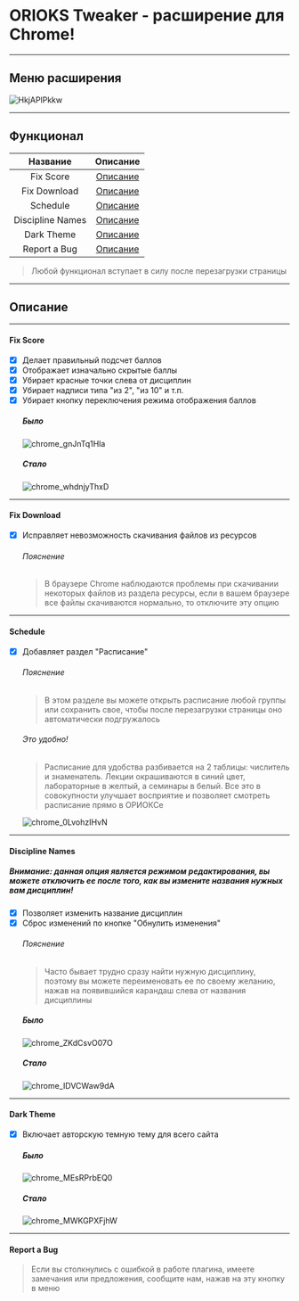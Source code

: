 # ORIOKS Tweaker - расширение для Chrome!
***
## Меню расширения
![HkjAPlPkkw](https://user-images.githubusercontent.com/47709593/165359311-7a6d756a-d587-4352-8df1-b4dd98e591b4.png)
***
## Функционал
 Название | Описание
 :-------:|:--------:|
 Fix Score | [Описание](#fixscore)
 Fix Download | [Описание](#fixdownload)
 Schedule | [Описание](#schedule)
 Discipline Names | [Описание](#disciplinenames)
 Dark Theme | [Описание](#darktheme)
 Report a Bug | [Описание](#bugreport)
 > Любой функционал вступает
 > в силу после перезагрузки страницы
***
## Описание
***
<a id="fixscore"></a>
#### Fix Score
- [x] Делает правильный подсчет баллов
- [x] Отображает изначально скрытые баллы
- [x] Убирает красные точки слева от дисциплин
- [x] Убирает надписи типа "из 2", "из 10" и т.п.
- [x] Убирает кнопку переключения режима отображения баллов
    ##### Было
    ![chrome_gnJnTq1Hla](https://user-images.githubusercontent.com/47709593/155848859-49e98582-2920-4e82-9de8-3b596f808c31.png)
    ##### Стало
    ![chrome_whdnjyThxD](https://user-images.githubusercontent.com/47709593/155848900-df2d7942-2b84-4012-963f-5e03f8609dca.png)
***
<a id="fixdownload"></a>
#### Fix Download
- [x] Исправляет невозможность скачивания файлов из ресурсов
    ###### Пояснение
    > В браузере Chrome наблюдаются проблемы при скачивании некоторых файлов из раздела ресурсы, если в вашем браузере все файлы скачиваются нормально, то отключите эту опцию
***
<a id="schedule"></a>
#### Schedule
- [x] Добавляет раздел "Расписание"
    ###### Пояснение
    > В этом разделе вы можете открыть расписание любой группы или сохранить свое, чтобы после перезагрузки страницы оно автоматически подгружалось
    ###### Это удобно!
    > Расписание для удобства разбивается на 2 таблицы: числитель и знаменатель. Лекции окрашиваются в синий цвет, лабораторные в желтый, а семинары в белый. Все это в совокупности улучшает восприятие и позволяет смотреть расписание прямо в ОРИОКСе

    ![chrome_0LvohzIHvN](https://user-images.githubusercontent.com/47709593/165358970-c9a197f9-bf31-49f5-98f9-2cb8397b34b6.png)
***
<a id="disciplinenames"></a>
#### Discipline Names
##### Внимание: данная опция является режимом редактирования, вы можете отключить ее после того, как вы измените названия нужных вам дисциплин!
- [x] Позволяет изменить название дисциплин
- [x] Сброс изменений по кнопке "Обнулить изменения"
    ###### Пояснение
    > Часто бывает трудно сразу найти нужную дисциплину, поэтому вы можете переименовать ее по своему желанию, нажав на появившийся карандаш слева от названия дисциплины
    ##### Было
    ![chrome_ZKdCsvO07O](https://user-images.githubusercontent.com/47709593/155850141-1d5fea68-9278-4b6e-8898-6bb37dd55f73.png)
    ##### Стало
    ![chrome_IDVCWaw9dA](https://user-images.githubusercontent.com/47709593/155850208-547689e6-8d29-4406-96fe-cea94cb0372e.png)
***
<a id="darktheme"></a>
#### Dark Theme
- [x] Включает авторскую темную тему для всего сайта
    ##### Было
    ![chrome_MEsRPrbEQ0](https://user-images.githubusercontent.com/47709593/165357932-5882b8ff-16f7-4cef-be32-31b7ac2d8224.png)
    ##### Стало
    ![chrome_MWKGPXFjhW](https://user-images.githubusercontent.com/47709593/165358094-a92216bc-d27e-467d-baf1-bcdc9bed9f21.png)
***
<a id="bugreport"></a>
#### Report a Bug
> Если вы столкнулись с ошибкой в работе плагина, имеете замечания или предложения, сообщите нам, нажав на эту кнопку в меню